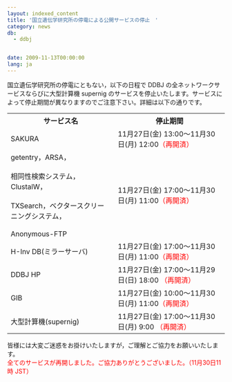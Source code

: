 ```yaml
---
layout: indexed_content
title: '国立遺伝学研究所の停電による公開サービスの停止　'
category: news
db:
  - ddbj


date: 2009-11-13T00:00:00
lang: ja
---
```


国立遺伝学研究所の停電にともない，以下の日程で DDBJ の全ネットワークサービスならびに大型計算機 supernig のサービスを停止いたします。サービスによって停止期間が異なりますのでご注意下さい。詳細は以下の通りです。

<table>
    <tr>
        <th>サービス名</th>
        <th>停止期間</th>
    </tr>
    <tr>
        <td>SAKURA</td>
        <td>11月27日(金) 13:00～11月30日(月) 12:00<font color="#ff0000">（再開済）</font>
        </td>
    </tr>
    <tr>
        <td>getentry，ARSA，<br> <br>相同性検索システム，ClustalW，<br> <br>TXSearch，ベクタースクリーニングシステム，<br> <br>
            <!--H-Inv DB(ミラーサーバ)，-->Anonymous-FTP
        </td>
        <td>11月27日(金) 17:00～11月30日(月) 11:00<font color="#ff0000">（再開済）</font>
        </td>
    </tr>
    <tr>
        <td> H-Inv DB(ミラーサーバ)</td>
        <td>11月27日(金) 17:00～11月30日(月) 11:00<font color="#ff0000">（再開済）</font>
        </td>
    </tr>
    <tr>
        <td>DDBJ HP</td>
        <td>11月27日(金) 17:00～11月29日(日) 18:00 <font color="#ff0000">（再開済）</font>
        </td>
    </tr>
    <tr>
        <td>GIB</td>
        <td>11月27日(金) 10:00～11月30日(月) 11:00<font color="#ff0000">（再開済）</font>
        </td>
    </tr>
    <tr>
        <td>大型計算機(supernig)</td>
        <td>11月27日(金) 17:00～11月30日(月) 9:00 <font color="#ff0000">（再開済）</font>
        </td>
    </tr>
</table>

<p>皆様には大変ご迷惑をお掛けいたしますが，ご理解とご協力をお願いいたします。<br>
    <font color="#ff0000">全てのサービスが再開しました。ご協力ありがとうございました。（11月30日11時 JST）</font>
</p>
